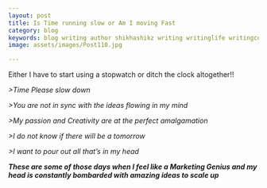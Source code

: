 ```yaml
---
layout: post
title: Is Time running slow or Am I moving Fast
category: blog
keywords: blog writing author shikhashikz writing writinglife writingcommunity dailyblogpost dailyblogpostchallenge life experiences 
image: assets/images/Post110.jpg

---
```

Either I have to start using a stopwatch or ditch the clock altogether!!

*>Time Please slow down*
>

*>You are not in sync with the ideas flowing in my mind*
>

*>My passion and Creativity are at the perfect amalgamation*
>

*>I do not know if there will be a tomorrow*
>

*>I want to pour out all that’s in my head*
>

***These are some of those days when I feel like a Marketing Genius and my head is constantly bombarded with amazing ideas to scale up***

